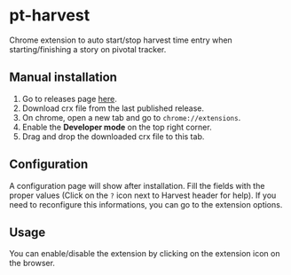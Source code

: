 # pt-harvest
Chrome extension to auto start/stop harvest time entry when starting/finishing a story on pivotal tracker.

## Manual installation
1. Go to releases page [here](https://github.com/allangirao/pt-harvest/releases).
2. Download crx file from the last published release.
4. On chrome, open a new tab and go to `chrome://extensions`.
5. Enable the **Developer mode** on the top right corner.
6. Drag and drop the downloaded crx file to this tab.

## Configuration
A configuration page will show after installation. Fill the fields with the proper values (Click on the `?` icon next to Harvest header for help).
If you need to reconfigure this informations, you can go to the extension options.

## Usage
You can enable/disable the extension by clicking on the extension icon on the browser.
